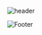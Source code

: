 ![header](https://capsule-render.vercel.app/api?type=waving&color=auto&customColorList=12&height=150&section=header&text=Harin's%20Gitbub&fontSize=50&fontAlignY=35)

![Footer](https://capsule-render.vercel.app/api?type=waving&color=auto&customColorList=12&height=150&section=footer)
<!--
**Harinee68/Harinee68** is a ✨ _special_ ✨ repository because its `README.md` (this file) appears on your GitHub profile.

Here are some ideas to get you started:

- 🔭 I’m currently working on ...
- 🌱 I’m currently learning ...
- 👯 I’m looking to collaborate on ...
- 🤔 I’m looking for help with ...
- 💬 Ask me about ...
- 📫 How to reach me: ...
- 😄 Pronouns: ...
- ⚡ Fun fact: ...
-->

